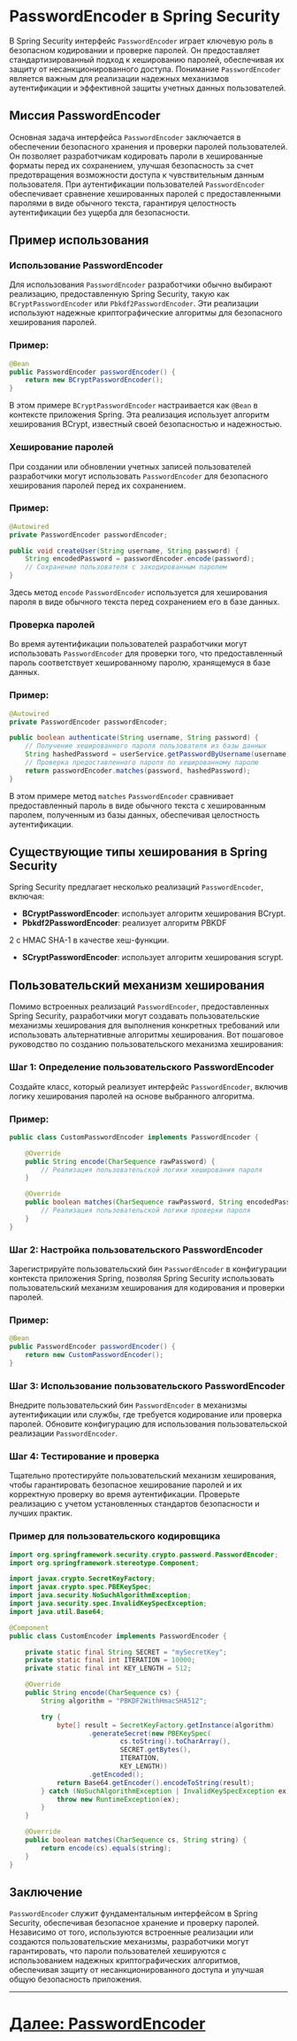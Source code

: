 # PasswordEncoder в Spring Security

В Spring Security интерфейс `PasswordEncoder` играет ключевую роль в безопасном кодировании и проверке паролей. Он предоставляет стандартизированный подход к хешированию паролей, обеспечивая их защиту от несанкционированного доступа. Понимание `PasswordEncoder` является важным для реализации надежных механизмов аутентификации и эффективной защиты учетных данных пользователей.

## Миссия PasswordEncoder

Основная задача интерфейса `PasswordEncoder` заключается в обеспечении безопасного хранения и проверки паролей пользователей. Он позволяет разработчикам кодировать пароли в хешированные форматы перед их сохранением, улучшая безопасность за счет предотвращения возможности доступа к чувствительным данным пользователя. При аутентификации пользователей `PasswordEncoder` обеспечивает сравнение хешированных паролей с предоставленными паролями в виде обычного текста, гарантируя целостность аутентификации без ущерба для безопасности.

## Пример использования

### Использование PasswordEncoder

Для использования `PasswordEncoder` разработчики обычно выбирают реализацию, предоставленную Spring Security, такую как `BCryptPasswordEncoder` или `Pbkdf2PasswordEncoder`. Эти реализации используют надежные криптографические алгоритмы для безопасного хеширования паролей.

### Пример:

```java
@Bean
public PasswordEncoder passwordEncoder() {
    return new BCryptPasswordEncoder();
}
```

В этом примере `BCryptPasswordEncoder` настраивается как `@Bean` в контексте приложения Spring. Эта реализация использует алгоритм хеширования BCrypt, известный своей безопасностью и надежностью.

### Хеширование паролей

При создании или обновлении учетных записей пользователей разработчики могут использовать `PasswordEncoder` для безопасного хеширования паролей перед их сохранением.

### Пример:

```java
@Autowired
private PasswordEncoder passwordEncoder;

public void createUser(String username, String password) {
    String encodedPassword = passwordEncoder.encode(password);
    // Сохранение пользователя с закодированным паролем
}
```

Здесь метод `encode` `PasswordEncoder` используется для хеширования пароля в виде обычного текста перед сохранением его в базе данных.

### Проверка паролей

Во время аутентификации пользователей разработчики могут использовать `PasswordEncoder` для проверки того, что предоставленный пароль соответствует хешированному паролю, хранящемуся в базе данных.

### Пример:

```java
@Autowired
private PasswordEncoder passwordEncoder;

public boolean authenticate(String username, String password) {
    // Получение хешированного пароля пользователя из базы данных
    String hashedPassword = userService.getPasswordByUsername(username);
    // Проверка предоставленного пароля по хешированному паролю
    return passwordEncoder.matches(password, hashedPassword);
}
```

В этом примере метод `matches` `PasswordEncoder` сравнивает предоставленный пароль в виде обычного текста с хешированным паролем, полученным из базы данных, обеспечивая целостность аутентификации.

## Существующие типы хеширования в Spring Security

Spring Security предлагает несколько реализаций `PasswordEncoder`, включая:

- **BCryptPasswordEncoder**: использует алгоритм хеширования BCrypt.
- **Pbkdf2PasswordEncoder**: реализует алгоритм PBKDF

2 с HMAC SHA-1 в качестве хеш-функции.
- **SCryptPasswordEncoder**: использует алгоритм хеширования scrypt.

## Пользовательский механизм хеширования

Помимо встроенных реализаций `PasswordEncoder`, предоставленных Spring Security, разработчики могут создавать пользовательские механизмы хеширования для выполнения конкретных требований или использовать альтернативные алгоритмы хеширования. Вот пошаговое руководство по созданию пользовательского механизма хеширования:

### Шаг 1: Определение пользовательского PasswordEncoder

Создайте класс, который реализует интерфейс `PasswordEncoder`, включив логику хеширования паролей на основе выбранного алгоритма.

### Пример:

```java
public class CustomPasswordEncoder implements PasswordEncoder {

    @Override
    public String encode(CharSequence rawPassword) {
        // Реализация пользовательской логики хеширования пароля
    }

    @Override
    public boolean matches(CharSequence rawPassword, String encodedPassword) {
        // Реализация пользовательской логики проверки пароля
    }
}
```

### Шаг 2: Настройка пользовательского PasswordEncoder

Зарегистрируйте пользовательский бин `PasswordEncoder` в конфигурации контекста приложения Spring, позволяя Spring Security использовать пользовательский механизм хеширования для кодирования и проверки паролей.

### Пример:

```java
@Bean
public PasswordEncoder passwordEncoder() {
    return new CustomPasswordEncoder();
}
```

### Шаг 3: Использование пользовательского PasswordEncoder

Внедрите пользовательский бин `PasswordEncoder` в механизмы аутентификации или службы, где требуется кодирование или проверка паролей. Обновите конфигурацию для использования пользовательской реализации `PasswordEncoder`.

### Шаг 4: Тестирование и проверка

Тщательно протестируйте пользовательский механизм хеширования, чтобы гарантировать безопасное хеширование паролей и их корректную проверку во время аутентификации. Проверьте реализацию с учетом установленных стандартов безопасности и лучших практик.

### Пример для пользовательского кодировщика

```java
import org.springframework.security.crypto.password.PasswordEncoder;
import org.springframework.stereotype.Component;

import javax.crypto.SecretKeyFactory;
import javax.crypto.spec.PBEKeySpec;
import java.security.NoSuchAlgorithmException;
import java.security.spec.InvalidKeySpecException;
import java.util.Base64;

@Component
public class CustomEncoder implements PasswordEncoder {

    private static final String SECRET = "mySecretKey";
    private static final int ITERATION = 10000;
    private static final int KEY_LENGTH = 512;

    @Override
    public String encode(CharSequence cs) {
        String algorithm = "PBKDF2WithHmacSHA512";

        try {
            byte[] result = SecretKeyFactory.getInstance(algorithm)
                    .generateSecret(new PBEKeySpec(
                            cs.toString().toCharArray(),
                            SECRET.getBytes(),
                            ITERATION,
                            KEY_LENGTH))
                    .getEncoded();
            return Base64.getEncoder().encodeToString(result);
        } catch (NoSuchAlgorithmException | InvalidKeySpecException ex) {
            throw new RuntimeException(ex);
        }
    }

    @Override
    public boolean matches(CharSequence cs, String string) {
        return encode(cs).equals(string);
    }
}
```

## Заключение

`PasswordEncoder` служит фундаментальным интерфейсом в Spring Security, обеспечивая безопасное хранение и проверку паролей. Независимо от того, используются встроенные реализации или создаются пользовательские механизмы, разработчики могут гарантировать, что пароли пользователей хешируются с использованием надежных криптографических алгоритмов, обеспечивая защиту от несанкционированного доступа и улучшая общую безопасность приложения.

---

# [Далее: PasswordEncoder](password-encoder.md)
